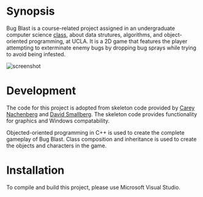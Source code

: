 # Synopsis 

Bug Blast is a course-related project assigned in an undergraduate computer science <a href="http://www.bruinwalk.com/professors/carey-nachenberg/com-sci-32/" target="_blank" title="COM SCI 32">class</a>, about data strutures, algorithms, and object-oriented programming, at UCLA. It is a 2D game that features the player attempting to exterminate enemy bugs by dropping bug sprays while trying to avoid being infested. 

![screenshot](hub/bug_blast_animated.gif "Bug Blast")

# Development

The code for this project is adopted from skeleton code provided by <a href="http://careynachenberg.weebly.com/" target="_blank">Carey Nachenberg</a> and <a href="http://www.computomata.com/consultants/smallberg" target="_blank">David Smallberg</a>. The skeleton code provides functionality for graphics and Windows compatability. 

Objected-oriented programming in C++ is used to create the complete gameplay of Bug Blast. Class composition and inheritance is used to create the objects and characters in the game. 

# Installation

To compile and build this project, please use Microsoft Visual Studio. 
